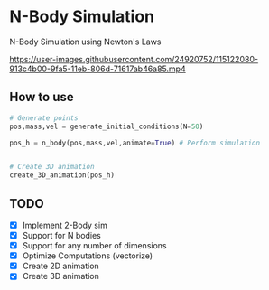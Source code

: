 # N-Body Simulation

N-Body Simulation using Newton's Laws


https://user-images.githubusercontent.com/24920752/115122080-913c4b00-9fa5-11eb-806d-71617ab46a85.mp4

## How to use 

```python
# Generate points
pos,mass,vel = generate_initial_conditions(N=50)

pos_h = n_body(pos,mass,vel,animate=True) # Perform simulation


# Create 3D animation
create_3D_animation(pos_h)
```

## TODO

- [x] Implement 2-Body sim
- [x] Support for N bodies
- [x] Support for any number of dimensions
- [x] Optimize Computations (vectorize)
- [x] Create 2D animation
- [x] Create 3D animation 
